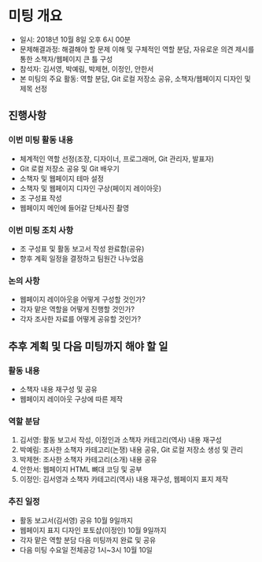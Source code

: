 # 미팅 개요
  * 일시: 2018년 10월 8일 오후 6시 00분
 * 문제해결과정: 해결해야 할 문제 이해 및 구체적인 역할 분담, 자유로운 의견 제시를 통한 소책자/웹페이지 큰 틀 구성
 * 참석자: 김서영, 박예림, 박제현, 이정인, 안한서
 * 본 미팅의 주요 활동: 역할 분담, Git 로컬 저장소 공유, 소책자/웹페이지 디자인 및 제목 선정
 ## 진행사항
 ### 이번 미팅 활동 내용
  * 체계적인 역할 선정(조장, 디자이너, 프로그래머, Git 관리자, 발표자)
 * Git 로컬 저장소 공유 및 Git 배우기
 * 소책자 및 웹페이지 테마 설정
 * 소책자 및 웹페이지 디자인 구상(페이지 레이아웃)
 * 조 구성표 작성
 * 웹페이지 메인에 들어갈 단체사진 촬영
 ### 이번 미팅 조치 사항
  * 조 구성표 및 활동 보고서 작성 완료함(공유)
 * 향후 계획 일정을 결정하고 팀원간 나누었음
 ### 논의 사항
  * 웹페이지 레이아웃을 어떻게 구성할 것인가?
 * 각자 맡은 역할을 어떻게 진행할 것인가?
 * 각자 조사한 자료를 어떻게 공유할 것인가?
 ## 추후 계획 및 다음 미팅까지 해야 할 일
 ### 활동 내용 
  * 소책자 내용 재구성 및 공유
 * 웹페이지 레이아웃 구상에 따른 제작
 ### 역할 분담
  1.  김서영: 활동 보고서 작성, 이정인과 소책자 카테고리(역사) 내용 재구성
 2.  박예림: 조사한 소책자 카테고리(논쟁) 내용 공유, Git 로컬 저장소 생성 및 관리
 3.  박제현: 조사한 소책자 카테고리(소개) 내용 공유
 4.  안한서: 웹페이지 HTML 뼈대 코딩 및 공부
 5.  이정인: 김서영과 소책자 카테고리(역사) 내용 재구성, 웹페이지 표지 제작
 ### 추진 일정
  * 활동 보고서(김서영) 공유 10월 9일까지
 * 웹페이지 표지 디자인 포토샵(이정인) 10월 9일까지
 * 각자 맡은 역할 분담 다음 미팅까지 완료 및 공유
 * 다음 미팅 수요일 전체공강 1시~3시 10월 10일
